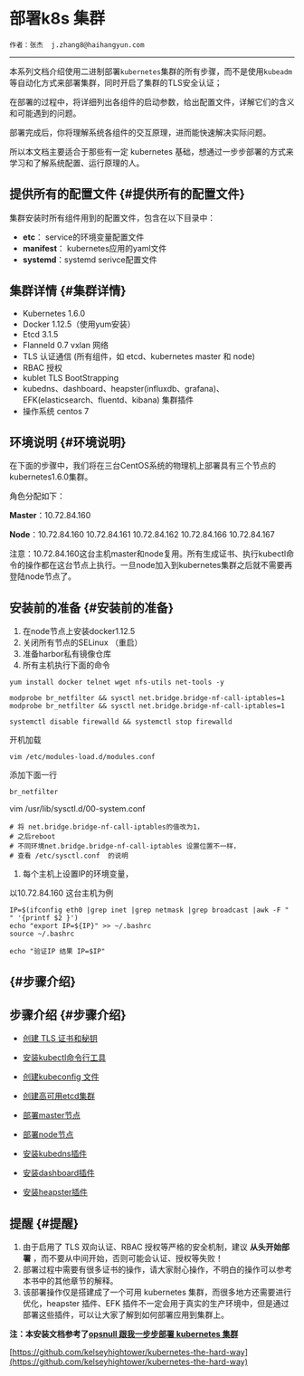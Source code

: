 # 部署k8s 集群

```
作者：张杰  j.zhang8@haihangyun.com
```

---

本系列文档介绍使用二进制部署`kubernetes`集群的所有步骤，而不是使用`kubeadm`等自动化方式来部署集群，同时开启了集群的TLS安全认证；

在部署的过程中，将详细列出各组件的启动参数，给出配置文件，详解它们的含义和可能遇到的问题。

部署完成后，你将理解系统各组件的交互原理，进而能快速解决实际问题。

所以本文档主要适合于那些有一定 kubernetes 基础，想通过一步步部署的方式来学习和了解系统配置、运行原理的人。

## 提供所有的配置文件 {#提供所有的配置文件}

集群安装时所有组件用到的配置文件，包含在以下目录中：

* **etc**： service的环境变量配置文件
* **manifest**： kubernetes应用的yaml文件
* **systemd**：systemd serivce配置文件

## 集群详情 {#集群详情}

* Kubernetes 1.6.0
* Docker 1.12.5（使用yum安装）
* Etcd 3.1.5
* Flanneld 0.7 vxlan 网络
* TLS 认证通信 \(所有组件，如 etcd、kubernetes master 和 node\)
* RBAC 授权
* kublet TLS BootStrapping
* kubedns、dashboard、heapster\(influxdb、grafana\)、EFK\(elasticsearch、fluentd、kibana\) 集群插件
* 操作系统 centos 7

## 环境说明 {#环境说明}

在下面的步骤中，我们将在三台CentOS系统的物理机上部署具有三个节点的kubernetes1.6.0集群。

角色分配如下：

**Master**：10.72.84.160

**Node**：10.72.84.160 10.72.84.161 10.72.84.162 10.72.84.166 10.72.84.167

注意：10.72.84.160这台主机master和node复用。所有生成证书、执行kubectl命令的操作都在这台节点上执行。一旦node加入到kubernetes集群之后就不需要再登陆node节点了。

## 安装前的准备 {#安装前的准备}

1. 在node节点上安装docker1.12.5
2. 关闭所有节点的SELinux （重启）
3. 准备harbor私有镜像仓库
4. 所有主机执行下面的命令

```
yum install docker telnet wget nfs-utils net-tools -y

modprobe br_netfilter && sysctl net.bridge.bridge-nf-call-iptables=1
modprobe br_netfilter && sysctl net.bridge.bridge-nf-call-iptables=1

systemctl disable firewalld && systemctl stop firewalld
```

开机加载

```
vim /etc/modules-load.d/modules.conf
```

添加下面一行

```
br_netfilter
```

vim  /usr/lib/sysctl.d/00-system.conf

```
# 将 net.bridge.bridge-nf-call-iptables的值改为1，
# 之后reboot
# 不同环境net.bridge.bridge-nf-call-iptables 设置位置不一样，
# 查看 /etc/sysctl.conf  的说明
```

1. 每个主机上设置IP的环境变量，

以10.72.84.160 这台主机为例

```
IP=$(ifconfig eth0 |grep inet |grep netmask |grep broadcast |awk -F " " '{printf $2 }')
echo "export IP=${IP}" >> ~/.bashrc
source ~/.bashrc

echo "验证IP 结果 IP=$IP"
```

##  {#步骤介绍}

## 步骤介绍 {#步骤介绍}

* [创建 TLS 证书和秘钥](/centos-bu-shu-k8s-ji-qun/chuang-jian-tls-zheng-shu-he-mi-yao.md)
* [安装kubectl命令行工具](https://www.gitbook.com/book/jiulongzaitian/kubernetes/edit#)

* [创建kubeconfig 文件](/centos-bu-shu-k8s-ji-qun/chuang-jian-kubeconfig-wen-jian.md)

* [创建高可用etcd集群](/centos-bu-shu-k8s-ji-qun/chuang-jian-gao-ke-yong-etcd-ji-qun.md)

* [部署master节点](/centos-bu-shu-k8s-ji-qun/bu-shu-master-jie-dian.md)

* [部署node节点](/centos-bu-shu-k8s-ji-qun/bu-shu-node-jie-dian.md)

* [ 安装kubedns插件](/centos-bu-shu-k8s-ji-qun/an-zhuang-kubedns-cha-jian.md)

* [安装dashboard插件](/centos-bu-shu-k8s-ji-qun/an-zhuang-dashboard-cha-jian.md)

* [安装heapster插件](/centos-bu-shu-k8s-ji-qun/an-zhuang-heapster-cha-jian.md)

## 提醒 {#提醒}

1. 由于启用了 TLS 双向认证、RBAC 授权等严格的安全机制，建议
   **从头开始部署**
   ，而不要从中间开始，否则可能会认证、授权等失败！
2. 部署过程中需要有很多证书的操作，请大家耐心操作，不明白的操作可以参考本书中的其他章节的解释。
3. 该部署操作仅是搭建成了一个可用 kubernetes 集群，而很多地方还需要进行优化，heapster 插件、EFK 插件不一定会用于真实的生产环境中，但是通过部署这些插件，可以让大家了解到如何部署应用到集群上。

**注：本安装文档参考了**[**opsnull 跟我一步步部署 kubernetes 集群**](https://github.com/opsnull/follow-me-install-kubernetes-cluster/)



[https://github.com/kelseyhightower/kubernetes-the-hard-way](https://github.com/kelseyhightower/kubernetes-the-hard-way)

